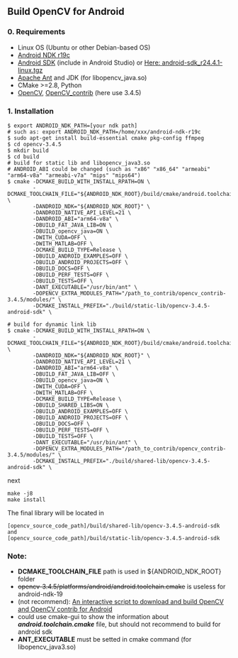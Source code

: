 ## Build OpenCV for Android
### 0. Requirements
* Linux OS (Ubuntu or other Debian-based OS)
* [Android NDK r19c](https://developer.android.com/ndk/downloads)
* [Android SDK](https://developer.android.com/studio) (include in Android Studio) or [Here: android-sdk_r24.4.1-linux.tgz](http://tools.android-studio.org/index.php/sdk)
* [Apache Ant](https://ant.apache.org/) and JDK (for libopencv_java.so)
* CMake >=2.8, Python
* [OpenCV](https://github.com/opencv/opencv/releases), [OpenCV_contrib](https://github.com/opencv/opencv_contrib/releases) (here use 3.4.5)

### 1. Installation

```
$ export ANDROID_NDK_PATH=[your ndk path]
# such as: export ANDROID_NDK_PATH=/home/xxx/android-ndk-r19c
$ sudo apt-get install build-essential cmake pkg-config ffmpeg
$ cd opencv-3.4.5
$ mkdir build
$ cd build
# build for static lib and libopencv_java3.so
# ANDROID_ABI could be changed (such as "x86" "x86_64" "armeabi" "arm64-v8a" "armeabi-v7a" "mips" "mips64")
$ cmake -DCMAKE_BUILD_WITH_INSTALL_RPATH=ON \
        -DCMAKE_TOOLCHAIN_FILE="${ANDROID_NDK_ROOT}/build/cmake/android.toolchain.cmake" \
        -DANDROID_NDK="${ANDROID_NDK_ROOT}" \
        -DANDROID_NATIVE_API_LEVEL=21 \
        -DANDROID_ABI="arm64-v8a" \
        -DBUILD_FAT_JAVA_LIB=ON \
        -DBUILD_opencv_java=ON \
        -DWITH_CUDA=OFF \
        -DWITH_MATLAB=OFF \
        -DCMAKE_BUILD_TYPE=Release \
        -DBUILD_ANDROID_EXAMPLES=OFF \
        -DBUILD_ANDROID_PROJECTS=OFF \
        -DBUILD_DOCS=OFF \
        -DBUILD_PERF_TESTS=OFF \
        -DBUILD_TESTS=OFF \
        -DANT_EXECUTABLE="/usr/bin/ant" \
        -DOPENCV_EXTRA_MODULES_PATH="/path_to_contrib/opencv_contrib-3.4.5/modules/" \
        -DCMAKE_INSTALL_PREFIX="./build/static-lib/opencv-3.4.5-android-sdk" \

# build for dynamic link lib
$ cmake -DCMAKE_BUILD_WITH_INSTALL_RPATH=ON \
        -DCMAKE_TOOLCHAIN_FILE="${ANDROID_NDK_ROOT}/build/cmake/android.toolchain.cmake" \
        -DANDROID_NDK="${ANDROID_NDK_ROOT}" \
        -DANDROID_NATIVE_API_LEVEL=21 \
        -DANDROID_ABI="arm64-v8a" \
        -DBUILD_FAT_JAVA_LIB=OFF \
        -DBUILD_opencv_java=ON \
        -DWITH_CUDA=OFF \
        -DWITH_MATLAB=OFF \
        -DCMAKE_BUILD_TYPE=Release \
        -DBUILD_SHARED_LIBS=ON \
        -DBUILD_ANDROID_EXAMPLES=OFF \
        -DBUILD_ANDROID_PROJECTS=OFF \
        -DBUILD_DOCS=OFF \
        -DBUILD_PERF_TESTS=OFF \
        -DBUILD_TESTS=OFF \
        -DANT_EXECUTABLE="/usr/bin/ant" \
        -DOPENCV_EXTRA_MODULES_PATH="/path_to_contrib/opencv_contrib-3.4.5/modules/" \
        -DCMAKE_INSTALL_PREFIX="./build/shared-lib/opencv-3.4.5-android-sdk" \
```

next 


```
make -j8
make install
```


The final library will be located in 
```
[opencv_source_code_path]/build/shared-lib/opencv-3.4.5-android-sdk
and 
[opencv_source_code_path]/build/static-lib/opencv-3.4.5-android-sdk
```

### Note:
* **DCMAKE_TOOLCHAIN_FILE** path is used in ${ANDROID_NDK_ROOT} folder
* ~~opencv-3.4.5/platforms/android/android.toolchain.cmake~~ is useless for android-ndk-19
* (not recommend): [An interactive script to download and build OpenCV and OpenCV contrib for Android ](https://github.com/tzutalin/build-opencv-for-android)
* could use cmake-gui to show the information about ***android.toolchain.cmake*** file, but should not recommend to build for android sdk
* **ANT_EXECUTABLE** must be setted in cmake command (for libopencv_java3.so)
